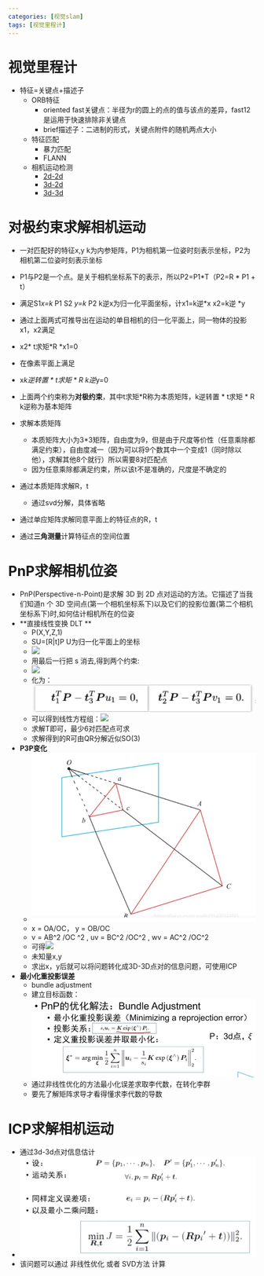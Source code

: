 ```yaml
---
categories: [视觉slam]
tags: [视觉里程计]
---
```

# 视觉里程计

- 特征=关键点+描述子
  - ORB特征
    - oriented fast关键点：半径为r的圆上的点的值与该点的差异，fast12是运用于快速排除非关键点
    - brief描述子：二进制的形式，关键点附件的随机两点大小
  - 特征匹配
    - 暴力匹配
    - FLANN
  - 相机运动检测
    - [2d-2d](#对极约束求解相机运动)
    - [3d-2d](#PnP求解相机位姿)
    - [3d-3d](#ICP求解相机运动)

# 对极约束求解相机运动

- 一对匹配好的特征x,y k为内参矩阵，P1为相机第一位姿时刻表示坐标，P2为相机第二位姿时刻表示坐标
- P1与P2是一个点。是关于相机坐标系下的表示，所以P2=P1*T（P2=R * P1 + t）
- 满足S1*x=k* P1  S2 *y=k* P2 k逆x为归一化平面坐标，计x1=k逆*x x2=k逆 *y
- 通过上面两式可推导出在运动的单目相机的归一化平面上，同一物体的投影x1，x2满足
- x2* t求矩*R *x1=0
- 在像素平面上满足
- x*k逆转置 * t求矩 * R k逆*y=0
- 上面两个约束称为**对极约束**，其中t求矩*R称为本质矩阵，k逆转置 * t求矩 * R k逆称为基本矩阵
- 求解本质矩阵

  - 本质矩阵大小为3*3矩阵，自由度为9，但是由于尺度等价性（任意乘除都满足约束），自由度减一（因为可以将9个数其中一个变成1（同时除以他），求解其他8个就行）所以需要8对匹配点
  - 因为任意乘除都满足约束，所以该t不是准确的，尺度是不确定的
- 通过本质矩阵求解R，t

  - 通过svd分解，具体省略
- 通过单应矩阵求解同意平面上的特征点的R，t
- 通过**三角测量**计算特征点的空间位置

# PnP求解相机位姿

- PnP(Perspective-n-Point)是求解 3D 到 2D 点对运动的方法。它描述了当我们知道n 个 3D 空间点(第一个相机坐标系下)以及它们的投影位置(第二个相机坐标系下)时,如何估计相机所在的位姿
- **直接线性变换 DLT **
  - P(X,Y,Z,1)
  - SU=[R|t]P  U为归一化平面上的坐标
  - ![](https://img-blog.csdnimg.cn/20190228150253485.png)
  -  用最后一行把 s 消去,得到两个约束: 
  - ![](https://img-blog.csdnimg.cn/20190228150304278.png#pic_center)
  - 化为：![](https://github.com/xiangzheng666/picx-images-hosting/raw/master/Snipaste_2022-01-25_15-17-59.2ks5bwzhyu.webp)
  - 可以得到线性方程组：![](https://img-blog.csdnimg.cn/20190228150359886.png?x-oss-process=image/watermark,type_ZmFuZ3poZW5naGVpdGk,shadow_10,text_aHR0cHM6Ly9ibG9nLmNzZG4ubmV0L3UwMTQ3MDk3NjA=,size_16,color_FFFFFF,t_70#pic_center)
  - 求解T即可，最少6对匹配点可求
  - 求解得到的R可由QR分解近似SO(3)
- **P3P变化**
  - ![](https://github.com/xiangzheng666/picx-images-hosting/raw/master/Snipaste_2022-01-25_15-47-15.64e31q27qw.webp)
  -  x = OA/OC， y = OB/OC 
  -  v = AB^2 /OC ^2 , uv = BC^2 /OC^2 , wv = AC^2 /OC^2 
  - 可得![](https://img-blog.csdnimg.cn/20190228143809433.png#pic_center)
  - 未知量x,y
  - 求出x，y后就可以将问题转化成3D-3D点对的信息问题，可使用ICP
- **最小化重投影误差**
  - bundle adjustment
  - 建立目标函数：![](https://github.com/xiangzheng666/picx-images-hosting/raw/master/Snipaste_2022-01-25_15-56-51.6t7clqpqre.webp)
  - 通过非线性优化的方法最小化误差求取李代数，在转化李群
  - 要先了解矩阵求导才看得懂求李代数的导数

# ICP求解相机运动

- 通过3d-3d点对信息估计
- ![](https://github.com/xiangzheng666/picx-images-hosting/raw/master/Snipaste_2022-01-25_16-11-06.5j4fff7rgc.webp)
- 该问题可以通过 非线性优化 或者 SVD方法 计算

